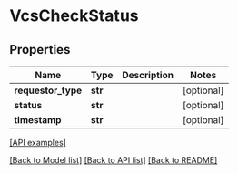 # VcsCheckStatus

## Properties
Name | Type | Description | Notes
------------ | ------------- | ------------- | -------------
**requestor_type** | **str** |  | [optional] 
**status** | **str** |  | [optional] 
**timestamp** | **str** |  | [optional] 

[[API examples]](http://devopshq.github.io/teamcity/teamcity_models/VcsCheckStatus.html)

[[Back to Model list]](../README.md#documentation-for-models) [[Back to API list]](../README.md#documentation-for-api-endpoints) [[Back to README]](../README.md)


